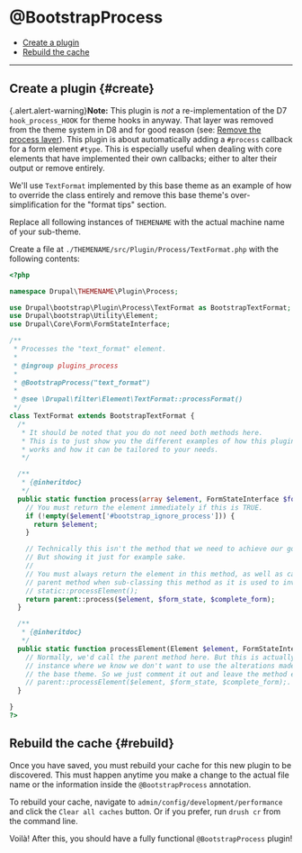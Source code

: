 <!-- @file Documentation for the @BootstrapProcess annotated plugin. -->
<!-- @defgroup -->
<!-- @ingroup -->
# @BootstrapProcess

- [Create a plugin](#create)
- [Rebuild the cache](#rebuild)

---

## Create a plugin {#create}

{.alert.alert-warning}**Note:** This plugin is _not_ a re-implementation of the
D7 `hook_process_HOOK` for theme hooks in anyway. That layer was removed from
the theme system in D8 and for good reason (see:
[Remove the process layer](https://www.drupal.org/node/1843650)). This plugin
is about automatically adding a `#process` callback for a form element `#type`.
This is especially useful when dealing with core elements that have implemented
their own callbacks; either to alter their output or remove entirely.

We'll use `TextFormat` implemented by this base theme as an example of how to
override the class entirely and remove this base theme's over-simplification
for the "format tips" section.

Replace all following instances of `THEMENAME` with the actual machine name of
your sub-theme.

Create a file at `./THEMENAME/src/Plugin/Process/TextFormat.php` with the
following contents:

```php
<?php

namespace Drupal\THEMENAME\Plugin\Process;

use Drupal\bootstrap\Plugin\Process\TextFormat as BootstrapTextFormat;
use Drupal\bootstrap\Utility\Element;
use Drupal\Core\Form\FormStateInterface;

/**
 * Processes the "text_format" element.
 *
 * @ingroup plugins_process
 *
 * @BootstrapProcess("text_format")
 *
 * @see \Drupal\filter\Element\TextFormat::processFormat()
 */
class TextFormat extends BootstrapTextFormat {
  /*
   * It should be noted that you do not need both methods here.
   * This is to just show you the different examples of how this plugin
   * works and how it can be tailored to your needs.
   */

  /**
   * {@inheritdoc}
   */
  public static function process(array $element, FormStateInterface $form_state, array &$complete_form) {
    // You must return the element immediately if this is TRUE.
    if (!empty($element['#bootstrap_ignore_process'])) {
      return $element;
    }

    // Technically this isn't the method that we need to achieve our goal.
    // But showing it just for example sake.
    //
    // You must always return the element in this method, as well as call the
    // parent method when sub-classing this method as it is used to invoke
    // static::processElement();
    return parent::process($element, $form_state, $complete_form);
  }

  /**
   * {@inheritdoc}
   */
  public static function processElement(Element $element, FormStateInterface $form_state, array &$complete_form) {
    // Normally, we'd call the parent method here. But this is actually an
    // instance where we know we don't want to use the alterations made by
    // the base theme. So we just comment it out and leave the method empty.
    // parent::processElement($element, $form_state, $complete_form);.
  }

}
?>
```

## Rebuild the cache {#rebuild}

Once you have saved, you must rebuild your cache for this new plugin to be
discovered. This must happen anytime you make a change to the actual file name
or the information inside the `@BootstrapProcess` annotation.

To rebuild your cache, navigate to `admin/config/development/performance` and
click the `Clear all caches` button. Or if you prefer, run `drush cr` from the
command line.

Voilà! After this, you should have a fully functional `@BootstrapProcess`
plugin!
